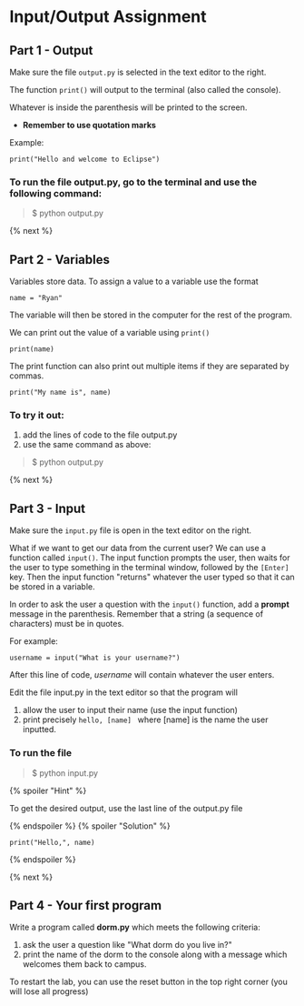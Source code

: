 # Input/Output Assignment

## Part 1 - Output

Make sure the file <code>output.py</code> is selected in the text editor to the right.

The function <Code>print()</Code> will output to the terminal (also called the console).

Whatever is inside the parenthesis will be printed to the screen.

* **Remember to use quotation marks**

Example:

    print("Hello and welcome to Eclipse")

### To run the file output.py, go to the terminal and use the following command: 
> $ python output.py

{% next %}

## Part 2 - Variables

Variables store data. To assign a value to a variable use the format

    name = "Ryan"

The variable will then be stored in the computer for the rest of the program.

We can print out the value of a variable using <code>print()</code>

    print(name)

The print function can also print out multiple items if they are separated by commas.

    print("My name is", name)

### To try it out:
1. add the lines of code to the file output.py
2. use the same command as above:
> $ python output.py

{% next %}

## Part 3 - Input

Make sure the <code>input.py</code> file is open in the text editor on the right.

What if we want to get our data from the current user? We can use a function called <code>input()</code>. The input function prompts the user, then waits for the user to type something in the terminal window, followed by the <code>[Enter]</code> key. Then the input function "returns" whatever the user typed so that it can be stored in a variable.

In order to ask the user a question with the <code>input()</code> function, add a **prompt** message in the parenthesis. Remember that a string (a sequence of characters) must be in quotes.

For example:

    username = input("What is your username?")

After this line of code, *username* will contain whatever the user enters.

Edit the file input.py in the text editor so that the program will
1. allow the user to input their name (use the input function)
2. print precisely <code>hello, [name] </code> where [name] is the name the user inputted.

### To run the file
> $ python input.py

{% spoiler "Hint" %}

To get the desired output, use the last line of the output.py file

{% endspoiler %} {% spoiler "Solution" %}

    print("Hello,", name)

{% endspoiler %}

{% next %}

## Part 4 - Your first program

Write a program called **dorm.py** which meets the following criteria:
1. ask the user a question like "What dorm do you live in?"
2. print the name of the dorm to the console along with a message which welcomes them back to campus.

To restart the lab, you can use the reset button in the top right corner (you will lose all progress)